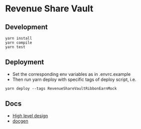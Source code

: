 # Revenue Share Vault

## Development
```
yarn install
yarn compile
yarn test
```

## Deployment
* Set the corresponding env variables as in .envrc.example
* Then run yarn deploy with specific tags of deploy script, i.e.
```
yarn deploy --tags RevenueShareVaultRibbonEarnMock
```

## Docs
* [High level design](https://docs.google.com/document/d/12nkopFwwz0xqZGNzzpnlJ63a--mSYwqaBId5bz2a2Do/edit?usp=sharing)
* [docgen](https://github.com/cinchprotocol/contracts/blob/main/v1/hardhat/docs/index.md)
